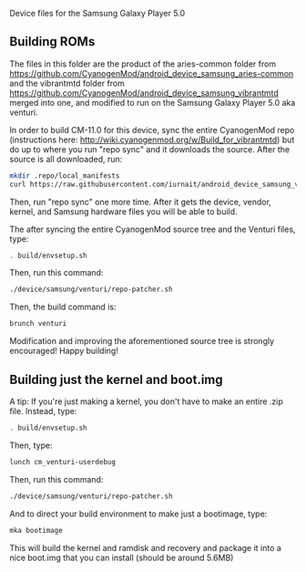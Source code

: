 Device files for the Samsung Galaxy Player 5.0

## Building ROMs

The files in this folder are the product of the aries-common folder from https://github.com/CyanogenMod/android_device_samsung_aries-common
and the vibrantmtd folder from https://github.com/CyanogenMod/android_device_samsung_vibrantmtd merged into one, and modified to run on the
Samsung Galaxy Player 5.0 aka venturi.

In order to build CM-11.0 for this device, sync the entire CyanogenMod repo (instructions here: http://wiki.cyanogenmod.org/w/Build_for_vibrantmtd) but do up to where you run "repo sync" and it downloads the source. After the source is all downloaded, run:

```bash
mkdir .repo/local_manifests
curl https://raw.githubusercontent.com/iurnait/android_device_samsung_venturi/cm-11.0/roomservice.xml > .repo/local_manifests/roomservice.xml
```

Then, run "repo sync" one more time. After it gets the device, vendor, kernel, and Samsung hardware files you will be able to build.

The after syncing the entire CyanogenMod source tree and the Venturi files, type:

```bash
. build/envsetup.sh
```

Then, run this command:

```bash
./device/samsung/venturi/repo-patcher.sh
```

Then, the build command is:

```bash
brunch venturi
```

Modification and improving the aforementioned source tree is strongly encouraged! Happy building!

## Building just the kernel and boot.img

A tip: If you're just making a kernel, you don't have to make an entire .zip file. Instead, type:

```bash
. build/envsetup.sh
```

Then, type:

```bash
lunch cm_venturi-userdebug
```

Then, run this command:

```bash
./device/samsung/venturi/repo-patcher.sh
```

And to direct your build environment to make just a bootimage, type:

```bash
mka bootimage
```

This will build the kernel and ramdisk and recovery and package it into a nice boot.img that you can install (should be around 5.6MB)
